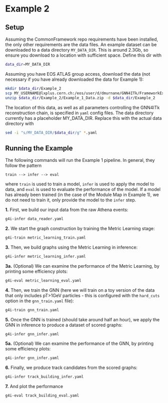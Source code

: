 # Example 2

## Setup

Assuming the CommonFramework repo requirements have been installed, the only other requirements are the data files. An example dataset can be downloaded to a data directory `MY_DATA_DIR`. This is around 2.3Gb, so ensure you download to a location with sufficient space. Define this dir with
```bash
data_dir=MY_DATA_DIR
```
Assuming you have EOS ATLAS group access, download the data (not necessary if you have already downloaded the data for Example 1):
```bash
mkdir $data_dir/Example_2
scp MY_USERNAME@lxplus.cern.ch:/eos/user/d/dmurnane/GNN4ITk/FrameworkExamples/Example_1/Example_1_Data.zip $data_dir/Example_2/
unzip $data_dir/Example_2/Example_1_Data.zip -d $data_dir/Example_2
```

The location of this data, as well as all parameters controlling the GNN4ITk reconstruction chain, is specified in `yaml` config files. The data directory currently has a placeholder MY_DATA_DIR. Replace this with the actual data directory with
```bash
sed -i "s/MY_DATA_DIR/$data_dir/g" *.yaml
```

## Running the Example

The following commands will run the Example 1 pipeline. In general, they follow the pattern
```
train --> infer --> eval
``` 
where `train` is used to train a model, `infer` is used to apply the model to data, and `eval` is used to evaluate the performance of the model. If a model has already been trained (in the case of the Module Map in Example 1), we do not need to train it, only provide the model to the `infer` step.

**1.** First, we build our input data from the raw Athena events:
```bash
g4i-infer data_reader.yaml
```

**2.** We start the graph construction by training the Metric Learning stage:
```bash
g4i-train metric_learning_train.yaml
``` 

**3.** Then, we build graphs using the Metric Learning in inference:
```bash
g4i-infer metric_learning_infer.yaml
```

**3a.** (Optional) We can examine the performance of the Metric Learning, by printing some efficiency plots:
```bash
g4i-eval metric_learning_eval.yaml
```

**4.** Then, we train the GNN (here we will train on a toy version of the data that only includes pT>1GeV particles - this is configured with the `hard_cuts` option in the `gnn_train.yaml` file):
```bash
g4i-train gnn_train.yaml
```

**5.** Once the GNN is trained (should take around half an hour), we apply the GNN in inference to produce a dataset of scored graphs:
```bash
g4i-infer gnn_infer.yaml
```

**5a.** (Optional) We can examine the performance of the GNN, by printing some efficiency plots:
```bash
g4i-infer gnn_infer.yaml
```

**6.** Finally, we produce track candidates from the scored graphs:
```bash
g4i-infer track_building_infer.yaml
```

**7.** And plot the performance
```bash
g4i-eval track_building_eval.yaml
```
